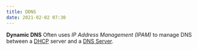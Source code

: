 ```yaml
---
title: DDNS
date: 2021-02-02 07:30
---
```

**Dynamic DNS**
Often uses _IP Address Management (IPAM)_ to manage DNS between a [DHCP](20201021131828-dhcp.md)
server and a [DNS Server](20201116154247-dns-servers.md). 
